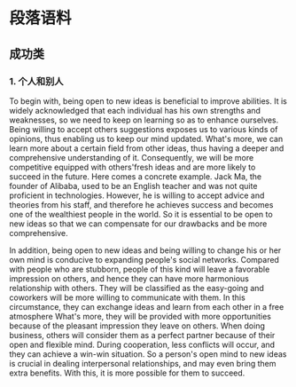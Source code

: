 # 段落语料

## 成功类

### 1. 个人和别人

To begin with, being open to new ideas is beneficial to improve abilities. It is widely acknowledged that each individual has his own strengths and weaknesses, so we need to keep on learning so as to enhance ourselves. Being willing to accept others suggestions exposes us to various kinds of opinions, thus enabling us to keep our mind updated. What's more, we can learn more about a certain field from other ideas, thus having a deeper and comprehensive understanding of it. Consequently, we will be more competitive equipped with others'fresh ideas and are more likely to succeed in the future. Here comes a concrete example. Jack Ma, the founder of Alibaba, used to be an English teacher and was not quite proficient in technologies. However, he is willing to accept advice and theories from his staff, and therefore he achieves success and becomes one of the wealthiest people in the world. So it is essential to be open to new ideas so that we can compensate for our drawbacks and be more comprehensive.

In addition, being open to new ideas and being willing to change his or her own mind is conducive to expanding people's social networks. Compared with people who are stubborn, people of this kind will leave a favorable impression on others, and hence they can have more harmonious relationship with others. They will be classified as the easy-going and coworkers will be more willing to communicate with them. In this circumstance, they can exchange ideas and learn from each other in a free atmosphere What's more, they will be provided with more opportunities because of the pleasant impression they leave on others. When doing business, others will consider them as a perfect partner because of their open and flexible mind. During cooperation, less conflicts will occur, and they can achieve a win-win situation. So a person's open mind to new ideas is crucial in dealing interpersonal relationships, and may even bring them extra benefits. With this, it is more possible for them to succeed.
